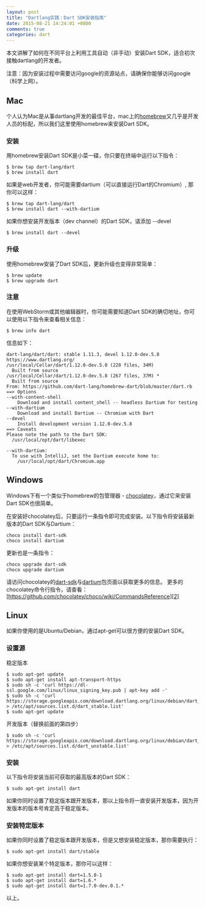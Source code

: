 ```yaml
---
layout: post
title: "Dartlang实践：Dart SDK安装指南"
date: 2015-08-21 14:24:01 +0800
comments: true
categories: dart
---
```

本文讲解了如何在不同平台上利用工具自动（非手动）安装Dart SDK，适合初次接触dartlang的开发者。

注意：因为安装过程中需要访问google的资源站点，请确保你能够访问google（科学上网）。

## Mac
个人认为Mac是从事dartlang开发的最佳平台，mac上的[homebrew](http://brew.sh/)又几乎是开发人员的标配，所以我们这里使用homebrew来安装Dart SDK。

### 安装
用homebrew安装Dart SDK是小菜一碟，你只要在终端中运行以下指令：

    $ brew tap dart-lang/dart
    $ brew install dart

如果是web开发者，你可能需要dartium（可以直接运行Dart的Chromium）, 那你可以这样：

    $ brew tap dart-lang/dart
    $ brew install dart --with-dartium
<!-- more -->
如果你想安装开发版本（dev channel）的Dart SDK，请添加 --devel

    $ brew install dart --devel

### 升级
使用homebrew安装了Dart SDK后，更新升级也变得非常简单：

    $ brew update
    $ brew upgrade dart

### 注意
在使用WebStorm或其他编辑器时，你可能需要知道Dart SDK的确切地址，你可以使用以下指令来查看相关信息：

    $ brew info dart

信息如下：

    dart-lang/dart/dart: stable 1.11.3, devel 1.12.0-dev.5.8
    https://www.dartlang.org/
    /usr/local/Cellar/dart/1.12.0-dev.5.0 (228 files, 34M)
      Built from source
    /usr/local/Cellar/dart/1.12.0-dev.5.8 (267 files, 37M) *
      Built from source
    From: https://github.com/dart-lang/homebrew-dart/blob/master/dart.rb
    ==> Options
    --with-content-shell
    	Download and install content_shell -- headless Dartium for testing
    --with-dartium
    	Download and install Dartium -- Chromium with Dart
    --devel
    	Install development version 1.12.0-dev.5.8
    ==> Caveats
    Please note the path to the Dart SDK:
      /usr/local/opt/dart/libexec

    --with-dartium:
      To use with IntelliJ, set the Dartium execute home to:
        /usr/local/opt/dart/Chromium.app

## Windows
Windows下有一个类似于homebrew的包管理器 - [chocolatey](https://chocolatey.org/)，通过它来安装Dart SDK也很简单。

在安装好chocolatey后，只要运行一条指令即可完成安装。以下指令将安装最新版本的Dart SDK与Dartium：

    choco install dart-sdk
    choco install dartium

更新也是一条指令：

    choco upgrade dart-sdk
    choco upgrade dartium

请访问chocolatey的[dart-sdk](https://chocolatey.org/packages/dart-sdk/)与[dartium](https://chocolatey.org/packages/dartium/)包页面以获取更多的信息。
更多的chocolatey命令行指令，请查看：[https://github.com/chocolatey/choco/wiki/CommandsReference][2]

## Linux
如果你使用的是Ubuntu/Debian，通过apt-get可以很方便的安装Dart SDK。

### 设置源
稳定版本

    $ sudo apt-get update
    $ sudo apt-get install apt-transport-https
    $ sudo sh -c 'curl https://dl-ssl.google.com/linux/linux_signing_key.pub | apt-key add -'
    $ sudo sh -c 'curl https://storage.googleapis.com/download.dartlang.org/linux/debian/dart_stable.list > /etc/apt/sources.list.d/dart_stable.list'
    $ sudo apt-get update

开发版本（替换前面的第四步）

    $ sudo sh -c 'curl https://storage.googleapis.com/download.dartlang.org/linux/debian/dart_unstable.list > /etc/apt/sources.list.d/dart_unstable.list'

### 安装
以下指令将安装当前可获取的最高版本的Dart SDK：

    $ sudo apt-get install dart

如果你同时设置了稳定版本跟开发版本，那以上指令将一直安装开发版本，因为开发版本的版本号肯定高于稳定版本。

### 安装特定版本
如果你同时设置了稳定版本跟开发版本，但是又想安装稳定版本，那你需要执行：

    $ sudo apt-get install dart/stable

如果你想安装某个特定版本，那你可以这样：

    $ sudo apt-get install dart=1.5.8-1
    $ sudo apt-get install dart=1.6.*
    $ sudo apt-get install dart=1.7.0-dev.0.1.*


以上。
